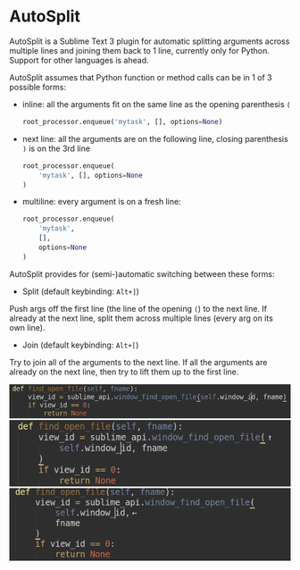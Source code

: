# AutoSplit

AutoSplit is a Sublime Text 3 plugin for automatic splitting arguments across multiple lines and joining them back to 1 line, currently only for Python. Support for other languages is ahead.

AutoSplit assumes that Python function or method calls can be in 1 of 3 possible forms:

* inline: all the arguments fit on the same line as the opening parenthesis `(`
    ```python
    root_processor.enqueue('mytask', [], options=None)
    ```

* next line: all the arguments are on the following line, closing parenthesis `)` is on the 3rd line
    ```python
    root_processor.enqueue(
        'mytask', [], options=None
    )
    ```

* multiline: every argument is on a fresh line:
    ```python
    root_processor.enqueue(
        'mytask',
        [],
        options=None
    )
    ```

AutoSplit provides for (semi-)automatic switching between these forms:


* Split (default keybinding: `Alt+]`)

Push args off the first line (the line of the opening `(`) to the next line. If already at the next line, split them across multiple lines (every arg on its own line).

* Join (default keybinding: `Alt+[`)

Try to join all of the arguments to the next line. If all the arguments are already on the next line, then try to lift them up to the first line.


![first line](screen/s0.png)
![next line](screen/s1.png)
![multiple lines](screen/s2.png)
